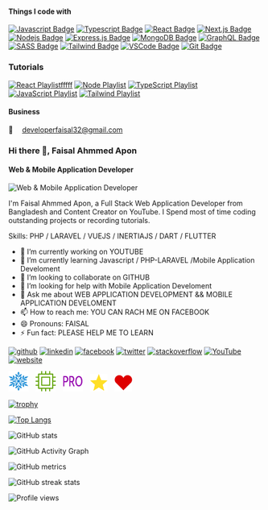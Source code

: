 #### Things I code with

[![Javascript Badge](https://img.shields.io/badge/-Javascript-F0DB4F?style=for-the-badge&labelColor=black&logo=javascript&logoColor=F0DB4F)](#) [![Typescript Badge](https://img.shields.io/badge/-Typescript-007acc?style=for-the-badge&labelColor=black&logo=typescript&logoColor=007acc)](#) [![React Badge](https://img.shields.io/badge/-React-61DBFB?style=for-the-badge&labelColor=black&logo=react&logoColor=61DBFB)](#) [![Next.js Badge](https://img.shields.io/badge/next.js-000000?style=for-the-badge&logo=nextdotjs&logoColor=white)](#) [![Nodejs Badge](https://img.shields.io/badge/-Nodejs-3C873A?style=for-the-badge&labelColor=black&logo=node.js&logoColor=3C873A)](#) [![Express.js Badge](https://img.shields.io/badge/Express.js-000000?style=for-the-badge&logo=express&logoColor=white)](#) [![MongoDB Badge](https://img.shields.io/badge/MongoDB-4EA94B?style=for-the-badge&logo=mongodb&logoColor=white)](#) [![GraphQL Badge](https://img.shields.io/badge/-GraphQl-e535ab?style=for-the-badge&labelColor=black&logo=node.js&logoColor=e535ab)](#) [![SASS Badge](https://img.shields.io/badge/Sass-CC6699?style=for-the-badge&logo=sass&logoColor=white)](#) [![Tailwind Badge](https://img.shields.io/badge/Tailwind%20CSS-092749?style=for-the-badge&logo=tailwindcss&logoColor=06B6D4&labelColor=000000)](#) [![VSCode Badge](https://img.shields.io/badge/Visual_Studio-5C2D91?style=for-the-badge&logo=visual%20studio&logoColor=white)](#) [![Git Badge](https://img.shields.io/badge/Git-F05032?style=for-the-badge&logo=git&logoColor=white)](#)

### Tutorials

[![React Playlistfffff](https://img.shields.io/badge/React-20232A?style=for-the-badge&logo=react&logoColor=61DAFB)]([(https://www.youtube.com/@faisalahmmedapon/)]) [![Node Playlist](https://img.shields.io/badge/Node.js-339933?style=for-the-badge&logo=nodedotjs&logoColor=white)]([https://lwsbd.link/node](https://www.youtube.com/@faisalahmmedapon)) [![TypeScript Playlist](https://img.shields.io/badge/TypeScript-007ACC?style=for-the-badge&logo=typescript&logoColor=white)]([https://lwsbd.link/ts](https://www.youtube.com/@faisalahmmedapon)) [![JavaScript Playlist](https://img.shields.io/badge/JavaScript-323330?style=for-the-badge&logo=javascript&logoColor=F7DF1E)]([https://lwsbd.link/startjs](https://www.youtube.com/@faisalahmmedapon/)) [![Tailwind Playlist](https://img.shields.io/badge/Tailwind%20CSS-092749?style=for-the-badge&logo=tailwindcss&logoColor=06B6D4&labelColor=000000)]([https://lwsbd.link/tp](https://www.youtube.com/@faisalahmmedapon/))

#### Business

:email: &emsp;developerfaisal32@gmail.com
<br >



### Hi there 👋, Faisal Ahmmed Apon
#### Web & Mobile Application Developer
![Web & Mobile Application Developer](https://scontent.fdac24-2.fna.fbcdn.net/v/t39.30808-6/357740797_224063697121842_6023524084708026672_n.jpg?_nc_cat=111&ccb=1-7&_nc_sid=52f669&_nc_ohc=TpwMQG5jEUIAX_zKtiV&_nc_ht=scontent.fdac24-2.fna&oh=00_AfCxSAULbjOlj7QJcJqOPr3ffY0t-1-TgOvBuJqh27xH_g&oe=650A133E)

I'm Faisal Ahmmed Apon, a Full Stack Web Application Developer from Bangladesh and Content Creator on YouTube. I Spend most of time coding outstanding projects or recording tutorials.

Skills: PHP / LARAVEL / VUEJS / INERTIAJS / DART / FLUTTER

- 🔭 I’m currently working on YOUTUBE 
- 🌱 I’m currently learning Javascript / PHP-LARAVEL /Mobile Application Develoment 
- 👯 I’m looking to collaborate on GITHUB 
- 🤔 I’m looking for help with Mobile Application Develoment 
- 💬 Ask me about WEB APPLICATION DEVELOPMENT && MOBILE APPLICATION DEVELOMENT 
- 📫 How to reach me: YOU CAN RACH ME ON FACEBOOK 
- 😄 Pronouns: FAISAL 
- ⚡ Fun fact: PLEASE HELP ME TO LEARN 


[<img src='https://cdn.jsdelivr.net/npm/simple-icons@3.0.1/icons/github.svg' alt='github' height='40'>](https://github.com/https://github.com/faisalahmmedapon)  [<img src='https://cdn.jsdelivr.net/npm/simple-icons@3.0.1/icons/linkedin.svg' alt='linkedin' height='40'>](https://www.linkedin.com/in/https://LinkedIn.com/faisalahmmedapon/)  [<img src='https://cdn.jsdelivr.net/npm/simple-icons@3.0.1/icons/facebook.svg' alt='facebook' height='40'>](https://www.facebook.com/https://facebook.com/faisalahmmedapon)  [<img src='https://cdn.jsdelivr.net/npm/simple-icons@3.0.1/icons/twitter.svg' alt='twitter' height='40'>](https://twitter.com/https://twitter.com/faisalahmmedapon)  [<img src='https://cdn.jsdelivr.net/npm/simple-icons@3.0.1/icons/stackoverflow.svg' alt='stackoverflow' height='40'>](https://stackoverflow.com/users/https://stackoverflow.com/faisalahmmedapon)  [<img src='https://cdn.jsdelivr.net/npm/simple-icons@3.0.1/icons/youtube.svg' alt='YouTube' height='40'>](https://www.youtube.com/channel/https://youtube.com/faisalahmmedapon)  [<img src='https://cdn.jsdelivr.net/npm/simple-icons@3.0.1/icons/icloud.svg' alt='website' height='40'>](faisalahmmedapon.com)  

<a href='https://archiveprogram.github.com/'><img src='https://raw.githubusercontent.com/acervenky/animated-github-badges/master/assets/acbadge.gif' width='40' height='40'></a> <a href='https://docs.github.com/en/developers'><img src='https://raw.githubusercontent.com/acervenky/animated-github-badges/master/assets/devbadge.gif' width='40' height='40'></a> <a href='https://github.com/pricing'><img src='https://raw.githubusercontent.com/acervenky/animated-github-badges/master/assets/pro.gif' width='40' height='40'></a> <a href='https://stars.github.com/'><img src='https://raw.githubusercontent.com/acervenky/animated-github-badges/master/assets/starbadge.gif' width='35' height='35'></a> <a href='https://docs.github.com/en/github/supporting-the-open-source-community-with-github-sponsors'><img src='https://raw.githubusercontent.com/acervenky/animated-github-badges/master/assets/sponsorbadge.gif' width='35' height='35'></a> 

[![trophy](https://github-profile-trophy.vercel.app/?username=https://github.com/faisalahmmedapon)](https://github.com/ryo-ma/github-profile-trophy)

[![Top Langs](https://github-readme-stats.vercel.app/api/top-langs/?username=https://github.com/faisalahmmedapon)](https://github.com/anuraghazra/github-readme-stats)

![GitHub stats](https://github-readme-stats.vercel.app/api?username=https://github.com/faisalahmmedapon&show_icons=true&count_private=true)  

![GitHub Activity Graph](https://activity-graph.herokuapp.com/graph?username=https://github.com/faisalahmmedapon)  

![GitHub metrics](https://metrics.lecoq.io/https://github.com/faisalahmmedapon)  

![GitHub streak stats](https://streak-stats.demolab.com/?user=https://github.com/faisalahmmedapon)  

![Profile views](https://gpvc.arturio.dev/https://github.com/faisalahmmedapon)  
